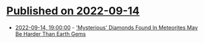# [Published on 2022-09-14](index.md)

* [2022-09-14, 19:00:00](https://soylentnews.org/article.pl?sid=22/09/13/1940201&from=rss) - ['Mysterious' Diamonds Found In Meteorites May Be Harder Than Earth Gems](https://soylentnews.org/article.pl?sid=22/09/13/1940201&from=rss)
